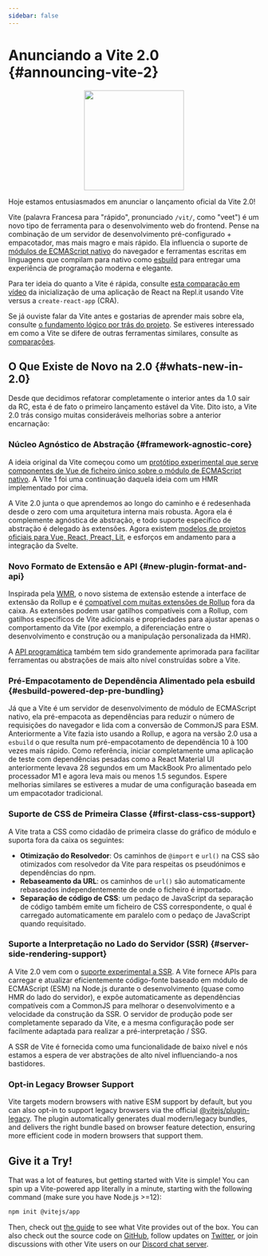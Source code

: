 ```yaml
---
sidebar: false
---
```


# Anunciando a Vite 2.0 {#announcing-vite-2}

<p style="text-align:center">
  <img src="/logo.svg" style="height:200px">
</p>

Hoje estamos entusiasmados em anunciar o lançamento oficial da Vite 2.0!

Vite (palavra Francesa para "rápido", pronunciado `/vit/`, como "veet") é um novo tipo de ferramenta para o desenvolvimento web do frontend. Pense na combinação de um servidor de desenvolvimento pré-configurado + empacotador, mas mais magro e mais rápido. Ela influencia o suporte de [módulos de ECMAScript nativo](https://developer.mozilla.org/en-US/docs/Web/JavaScript/Guide/Modules) do navegador e ferramentas escritas em linguagens que compilam para nativo como [esbuild](https://esbuild.github.io/) para entregar uma experiência de programação moderna e elegante.

Para ter ideia do quanto a Vite é rápida, consulte [esta comparação em vídeo](https://twitter.com/amasad/status/1355379680275128321) da inicialização de uma aplicação de React na Repl.it usando Vite versus a `create-react-app` (CRA).

Se já ouviste falar da Vite antes e gostarias de aprender mais sobre ela, consulte [o fundamento lógico por trás do projeto](https://vitejs.dev/guide/why.html). Se estiveres interessado em como a Vite se difere de outras ferramentas similares, consulte as [comparações](https://vitejs.dev/guide/comparisons.html).

## O Que Existe de Novo na 2.0 {#whats-new-in-2.0}

Desde que decidimos refatorar completamente o interior antes da 1.0 sair da RC, esta é de fato o primeiro lançamento estável da Vite. Dito isto, a Vite 2.0 trás consigo muitas consideráveis melhorias sobre a anterior encarnação:

### Núcleo Agnóstico de Abstração {#framework-agnostic-core}

A ideia original da Vite começou como um [protótipo experimental que serve componentes de Vue de ficheiro único sobre o módulo de ECMAScript nativo](https://github.com/vuejs/vue-dev-server). A Vite 1 foi uma continuação daquela ideia com um HMR implementado por cima.

A Vite 2.0 junta o que aprendemos ao longo do caminho e é redesenhada desde o zero com uma arquitetura interna mais robusta. Agora ela é complemente agnóstica de abstração, e todo suporte específico de abstração é delegado às extensões. Agora existem [modelos de projetos oficiais para Vue, React, Preact, Lit](https://github.com/vitejs/vite/tree/main/packages/create-vite), e esforços em andamento para a integração da Svelte.

### Novo Formato de Extensão e API {#new-plugin-format-and-api}

Inspirada pela [WMR](https://github.com/preactjs/wmr), o novo sistema de extensão estende a interface de extensão da Rollup e é [compatível com muitas extensões de Rollup](https://vite-rollup-plugins.patak.dev/) fora da caixa. As extensões podem usar gatilhos compatíveis com a Rollup, com gatilhos específicos de Vite adicionais e propriedades para ajustar apenas o comportamento da Vite (por exemplo, a diferenciação entre o desenvolvimento e construção ou a manipulação personalizada da HMR).

A [API programática](https://vitejs.dev/guide/api-javascript.html) também tem sido grandemente aprimorada para facilitar ferramentas ou abstrações de mais alto nível construídas sobre a Vite.

### Pré-Empacotamento de Dependência Alimentado pela esbuild {#esbuild-powered-dep-pre-bundling}

Já que a Vite é um servidor de desenvolvimento de módulo de ECMAScript nativo, ela pré-empacota as dependências para reduzir o número de requisições do navegador e lida com a conversão de CommonJS para ESM. Anteriormente a Vite fazia isto usando a Rollup, e agora na versão 2.0 usa a `esbuild` o que resulta num pré-empacotamento de dependência 10 à 100 vezes mais rápido. Como referência, iniciar completamente uma aplicação de teste com dependências pesadas como a React Material UI anteriormente levava 28 segundos em um MackBook Pro alimentado pelo processador M1 e agora leva mais ou menos 1.5 segundos. Espere melhorias similares se estiveres a mudar de uma configuração baseada em um empacotador tradicional.

### Suporte de CSS de Primeira Classe {#first-class-css-support}

A Vite trata a CSS como cidadão de primeira classe do gráfico de módulo e suporta fora da caixa os seguintes:

- **Otimização do Resolvedor**: Os caminhos de `@import` e `url()` na CSS são otimizados com resolvedor da Vite para respeitas os pseudónimos e dependências do npm.
- **Rebaseamento da URL**: os caminhos de `url()` são automaticamente rebaseados independentemente de onde o ficheiro é importado.
- **Separação de código de CSS**: um pedaço de JavaScript da separação de código também emite um ficheiro de CSS correspondente, o qual é carregado automaticamente em paralelo com o pedaço de JavaScript quando requisitado.

### Suporte a Interpretação no Lado do Servidor (SSR) {#server-side-rendering-support}

A Vite 2.0 vem com o [suporte experimental a SSR](https://vitejs.dev/guide/ssr.html). A Vite fornece APIs para carregar e atualizar eficientemente código-fonte baseado em módulo de ECMAScript (ESM) na Node.js durante o desenvolvimento (quase como HMR do lado do servidor), e expõe automaticamente as dependências compatíveis com a CommonJS para melhorar o desenvolvimento e a velocidade da construção da SSR. O servidor de produção pode ser completamente separado da Vite, e a mesma configuração pode ser facilmente adaptada para realizar a pré-interpretação / SSG.

A SSR de Vite é fornecida como uma funcionalidade de baixo nível e nós estamos a espera de ver abstrações de alto nível influenciando-a nos bastidores.

### Opt-in Legacy Browser Support

Vite targets modern browsers with native ESM support by default, but you can also opt-in to support legacy browsers via the official [@vitejs/plugin-legacy](https://github.com/vitejs/vite/tree/main/packages/plugin-legacy). The plugin automatically generates dual modern/legacy bundles, and delivers the right bundle based on browser feature detection, ensuring more efficient code in modern browsers that support them.

## Give it a Try!

That was a lot of features, but getting started with Vite is simple! You can spin up a Vite-powered app literally in a minute, starting with the following command (make sure you have Node.js >=12):

```bash
npm init @vitejs/app
```

Then, check out [the guide](https://vitejs.dev/guide/) to see what Vite provides out of the box. You can also check out the source code on [GitHub](https://github.com/vitejs/vite), follow updates on [Twitter](https://twitter.com/vite_js), or join discussions with other Vite users on our [Discord chat server](http://chat.vitejs.dev/).
